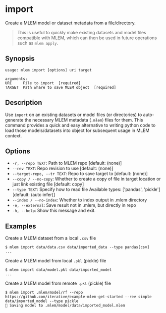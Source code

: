 # import

Create a MLEM model or dataset metadata from a file/directory.

> This is useful to quickly make existing datasets and model files compatible
> with MLEM, which can then be used in future operations such as `mlem apply`.

## Synopsis

```usage
usage: mlem import [options] uri target

arguments:
URI     File to import  [required]
TARGET  Path whare to save MLEM object  [required]
```

## Description

Use `import` on an existing datasets or model files (or directories) to
auto-generate the necessary MLEM metadata (`.mlem`) files for them. This command
provides a quick and easy alternative to writing python code to load those
models/datasets into object for subsequent usage in MLEM context.

## Options

- `-r, --repo TEXT`: Path to MLEM repo [default: (none)]
- `--rev TEXT`: Repo revision to use [default: (none)]
- `--target-repo, --tr TEXT`: Repo to save target to [default: (none)]
- `--copy / --no-copy`: Whether to create a copy of file in target location or
  just link existing file [default: copy]
- `--type TEXT`: Specify how to read file Available types: ['pandas', 'pickle']
  [default: (auto infer)]
- `--index / --no-index`: Whether to index output in .mlem directory
- `-e, --external`: Save result not in .mlem, but directly in repo
- `-h, --help`: Show this message and exit.

## Examples

Create a MLEM dataset from a local `.csv` file

```mlem
$ mlem import data/data.csv data/imported_data --type pandas[csv]
...
```

Create a MLEM model from local `.pkl` (pickle) file

```mlem
$ mlem import data/model.pkl data/imported_model
...
```

Create a MLEM model from remote `.pkl` (pickle) file

```mlem
$ mlem import .mlem/model/rf --repo https://github.com/iterative/example-mlem-get-started --rev simple data/imported_model --type pickle
💾 Saving model to .mlem/model/data/imported_model.mlem
```
